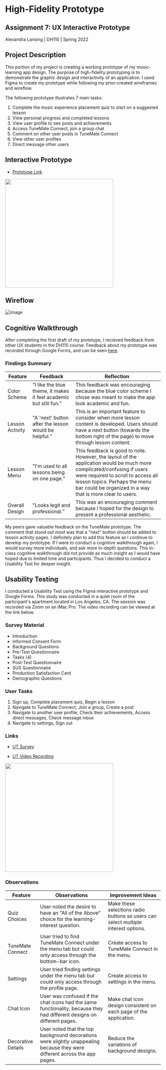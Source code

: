 # High-Fidelity Prototype

## Assignment 7: UX Interactive Prototype
Alexandra Lansing | DH110 | Spring 2022

## Project Description
This portion of my project is creating a working prototype of my music-learning app design. The purpose of high-fidelity prototyping is to demonstrate the graphic design and interactivity of an application. I used Figma to create my prototype while following my prior-created wireframes and wireflow. 

The following prototype illustrates 7 main tasks:
1. Complete the music experience placement quiz to start on a suggested lesson
2. View personal progress and completed lessons
3. View user profile to see posts and achievements
4. Access TuneMate Connect, join a group chat
5. Comment on other user posts in TuneMate Connect
6. View other user profiles
7. Direct message other users

## Interactive Prototype

   - [Prototype Link](https://www.figma.com/proto/mTNDVQ6mx5xMnPFgbBonm6/Interactive-Prototype?node-id=2%3A99&scaling=scale-down&page-id=0%3A1&starting-point-node-id=2%3A99)

<a href="https://www.figma.com/proto/mTNDVQ6mx5xMnPFgbBonm6/Interactive-Prototype?node-id=2%3A99&scaling=scale-down&page-id=0%3A1&starting-point-node-id=2%3A99">
  <img src="https://user-images.githubusercontent.com/61765607/169178796-ed5b3065-06f8-423b-a935-38b375ee093c.png" height="350px"/>
</a>

## Wireflow
![image](https://user-images.githubusercontent.com/61765607/169180567-50b7e33d-6e61-4392-9bac-89d639b1df4e.png)


## Cognitive Walkthrough
After completing the first draft of my prototype, I recieved feedback from other UX students in the DH110 course. Feedback about my prototype was recorded through Google Forms, and can be seen [here](https://docs.google.com/document/d/1De325Z9QuXnAkKbLBi8ejk8dKOU9v8-tDfxbD_bGsUg/edit?usp=sharing).

### Findings Summary
| Feature | Feedback | Reflection |
|---|---|---|
| Color Scheme | "I like the blue theme, it makes it feel academic but still fun." | This feedback was encouraging because the blue color scheme I chose was meant to make the app look academic and fun. |
| Lesson Activity | "A 'next' button after the lesson would be helpful." | This is an important feature to consider when more lesson content is developed. Users should have a next button (towards the bottom right of the page) to move through lesson content.  |
| Lesson Menu | "I'm used to all lessons being on one page." | This feedback is good to note. However, the layout of the application would be much more complicated/confusing if users were required to scroll to access all lesson topics. Perhaps the menu bar could be organized in a way that is more clear to users. |
| Overall Design | "Looks legit and professional." | This was an encouraging comment because I hoped for the design to present a professional aesthetic. |

My peers gave valuable feedback on the TuneMate prototype. The comment that stood out most was that a "next" button should be added to lesson activity pages. I definitely plan to add this feature as I continue to develop my prototype. If I were to conduct a cognitive walkthrough again, I would survey more individuals, and ask more in-depth questions. This in-class cognitive walkthrough did not provide as much insight as I would have hoped due to limited time and participants. Thus I decided to conduct a Usability Test for deeper insight.

## Usability Testing

I conducted a Usability Test using the Figma interactive prototype and Google Forms. This study was conducted in a quiet room of the participant's apartment located in Los Angeles, CA. The session was recorded via Zoom on an iMac Pro. The video recording can be viewed at the link below.

### Survey Material
- Introduction
- Informed Consent Form
- Background Questions
- Pre-Test Questionnaire
- Tasks (4)
- Post-Test Questionnaire
- SUS Questionnaire
- Production Satisfaction Card
- Demographic Questions

### User Tasks
1. Sign up, Complete placement quiz, Begin a lesson
2. Navigate to TuneMate Connect, Join a group, Create a post
3. Navigate to another user profile, Check their achievements, Access direct messages, Check message inbox
4. Navigate to settings, Sign out

### Links

- [UT Survey](https://forms.gle/jWLUvMSqHgKdnAZbA)

- [UT Video Recording](https://youtu.be/2LO7HfHfpJg?t=0)


<a href="https://youtu.be/2LO7HfHfpJg?t=0">
  <img src="https://user-images.githubusercontent.com/61765607/169721071-5da1d7b4-ba98-4c2c-9c20-e6a9972f637b.png" height="350px"/>
</a>


### Observations
| Feature | Observations | Improvement Ideas |
|---|---|---|
| Quiz Choices | User noted the desire to have an "All of the Above" choice for the learning-interest question. | Make these selections radio buttons so users can select multiple interest options. |
| TuneMate Connect | User tried to find TuneMate Connect under the menu tab but could only access through the bottom-bar icon. | Create access to TuneMate Connect in the menu. |
| Settings | User tried finding settings under the menu tab but could only access through the profile page. | Create access to settings in the menu. |
| Chat Icon | User was confused if the chat icons had the same functionality, because they had different designs on different pages. | Make chat icon design consistent on each page of the application. |
| Decorative Details | User noted that the top background decorations were slightly unappealing because they were different across the app pages. | Reduce the variations of background designs. |
